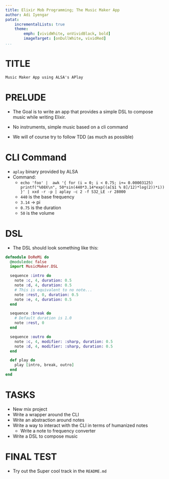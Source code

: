 ```yaml
---
title: Elixir Mob Programming; The Music Maker App
author: Adi Iyengar
patat:
    incrementalLists: true
    theme:
        emph: [vividWhite, onVividBlack, bold]
        imageTarget: [onDullWhite, vividRed]
...
```


# TITLE
```
Music Maker App using ALSA's APlay
```

# PRELUDE

- The Goal is to write an app that provides a simple DSL to compose music while writing Elixir.

- No instruments, simple music based on a cli command

- We will of course try to follow TDD (as much as possible)

# CLI Command

- `aplay` binary provided by ALSA
- Command:
    * `echo 'foo' |  awk '{ for (i = 0; i < 0.75; i+= 0.00003125) printf("%08X\n", 50*sin(440*3.14*exp((a[$1 % 8]/12)*log(2))*i)) }' | xxd -r -p | aplay -c 2 -f S32_LE -r 28000`
    * `440` is the base frequency
    * `3.14` -> pi
    * `0.75` is the duration
    * `50` is the volume

# DSL

- The DSL should look something like this:

```elixir
defmodule DoReMi do
  @moduledoc false
  import MusicMaker.DSL

  sequence :intro do
    note :c, 4, duration: 0.5
    note :d, 4, duration: 0.5
    # This is equivalent to no note...
    note :rest, 0, duration: 0.5
    note :e, 4, duration: 0.5
  end

  sequence :break do
    # Default duration is 1.0
    note :rest, 0
  end

  sequence :outro do
    note :c, 4, modifier: :sharp, duration: 0.5
    note :d, 4, modifier: :sharp, duration: 0.5
  end

  def play do
    play [intro, break, outro]
  end
end
```

# TASKS

- New mix project
- Write a wrapper around the CLI
- Write an abstraction around notes
- Write a way to interact with the CLI in terms of humanized notes
    - Write a note to frequency converter
- Write a DSL to compose music

# FINAL TEST

- Try out the Super cool track in the `README.md`
